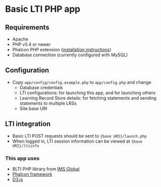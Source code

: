 # Basic LTI PHP app

## Requirements
- Apache
- PHP v5.4 or newer
- Phalcon PHP extension ([installation instructions](https://phalconphp.com/en/download))
- Database connection (currently configured with MySQL)

## Configuration
- Copy `app/config/config.example.php` to `app/config.php` and change
	- Database credentials
	- LTI configurations: for launching this app, and for launching others
	- Learning Record Store details: for fetching statements and sending statements to multiple LRSs
	- Site base URI

## LTI integration
- Basic LTI POST requests should be sent to `{base URI}/launch.php`
- When logged in, LTI session information can be viewed at `{base URI}/ltiinfo`

### This app uses
- BLTI PHP library from [IMS Global](http://developers.imsglobal.org/phpcode.html)
- [Phalcon framework](https://phalconphp.com/en/)
- [D3.js](http://d3js.org)
